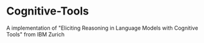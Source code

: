 # Cognitive-Tools
A implementation of "Eliciting Reasoning in Language Models with Cognitive Tools" from IBM Zurich
